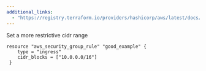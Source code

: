 ```yaml
---
additional_links: 
  - "https://registry.terraform.io/providers/hashicorp/aws/latest/docs/resources/security_group_rule#cidr_blocks"
---
```


Set a more restrictive cidr range

```hcl
resource "aws_security_group_rule" "good_example" {
 	type = "ingress"
 	cidr_blocks = ["10.0.0.0/16"]
 }
```
